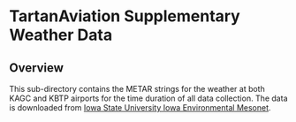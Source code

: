 # TartanAviation Supplementary Weather Data

## Overview

This sub-directory contains the METAR strings for the weather at both KAGC and KBTP airports for the time duration of all data collection. The data is downloaded from [Iowa State University Iowa Environmental Mesonet](https://mesonet.agron.iastate.edu/request/download.phtml).  